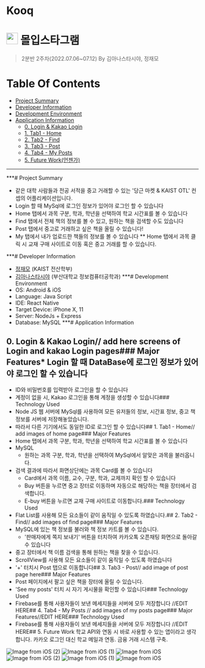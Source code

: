 # Kooq
# <img src="https://user-images.githubusercontent.com/68576681/177258571-64e4855d-bdca-4335-b221-e23d54708cbe.jpg" width="30" height="30"> 몰입스타그램
> 2분반 2주차(2022.07.06~07.12) By 김아나스타시야, 정재모
# Table Of Contents
* [Project Summary](#project-summary)
* [Developer Information](#developer-information)
* [Development Environment](#development-environment)
* [Application Information](#application-information)
  * [0. Login & Kakao Login](#0-login--kakao-login)
  * [1. Tab1 - Home](#1-tab1---home)
  * [2. Tab2 - Find](#2-tab2---find)
  * [3. Tab3 - Post](#3-tab3---post)
  * [4. Tab4 - My Posts](#4-tab4---my-posts)
  * [5. Future Work(언젠가)](#5-future-work언젠가)
***
***# Project Summary
* 같은 대학 사람들과 전공 서적을 중고 거래할 수 있는 '당근 마켓 & KAIST OTL' 컨셉의 어플리케이션입니다.
* Login 할 때 MySql에 로그인 정보가 있어야 로그인 할 수 있습니다
* Home 탭에서 과목 구분, 학과, 학년을 선택하여 학교 시간표를 볼 수 있습니다
* Find 탭에서 전체 책의 정보를 볼 수 있고, 원하는 책을 검색할 수도 있습니다
* Post 탭에서 중고로 거래하고 싶은 책을 올릴 수 있습니다!
* My 탭에서 내가 업로드한 책들의 정보를 볼 수 있습니다
** Home 탭에서 과목 클릭 시 교재 구매 사이트로 이동 혹은 중고 거래를 할 수 있습니다.

***# Developer Information
* [정재모](https://github.com/JaemoJeong) (KAIST 전산학부)
* [김아나스타시야](https://github.com/anista13) (부산대학교 정보컴퓨터공학과)
***# Development Environment
* OS: Android & iOS
* Language: Java Script
* IDE: React Native
* Target Device: iPhone X, 11
* Server: NodeJs + Express
* Database: MySQL
***# Application Information
## 0. Login & Kakao Login// add here screens of Login and kakao Login pages### Major Features* Login 할 때 DataBase에 로그인 정보가 있어야 로그인 할 수 있습니다
* ID와 비밀번호를 입력받아 로그인을 할 수 있습니다
* 계정이 없을 시, Kakao 로그인을 통해 계정을 생성할 수 있습니다### Technology Used
* Node JS 웹 서버에 MySql를 사용하여 모든 유저들의 정보, 시간표 정보, 중고 책 정보를 서버에 저장해놓았습니다.
* 따라서 다른 기기에서도 동일한 ID로 로그인 할 수 있습니다## 1. Tab1 - Home// add images of home page### Major Features
* Home 탭에서 과목 구분, 학과, 학년을 선택하여 학교 시간표를 볼 수 있습니다
* MySQL
  * 원하는 과목 구분, 학과, 학년을 선택하여 MySql에서 알맞은 과목을 불러옵니다.
* 검색 결과에 따라서 화면상단에는 과목 Card를 볼 수 있습니다
  * Card에서 과목 이름, 교수, 구분, 학과, 교제까지 확인 할 수 있습니다
  * Buy 버튼을 누르면 중고 장터로 이동하며 자동으로 해당하는 책을 장터에서 검색합니다.
  * E-buy 버튼을 누르면 교재 구매 사이트로 이동합니다.### Technology Used
* Flat List를 사용해 모든 요소들이 같이 움직일 수 있도록 하였습니다.## 2. Tab2 - Find// add images of find page### Major Features
* MySQL에 있는 책 정보를 불러와 책 정보 카트를 볼 수 있습니다.
  * '판매자에게 쪽지 보내기' 버튼을 터치하여 카카오톡 오픈채팅 화면으로 돌아갈 수 있습니다
* 중고 장터에서 책 이름 검색을 통해 원하는 책을 찾을 수 있습니다.
* ScrollView를 사용해 모든 요소들이 같이 움직일 수 있도록 하였습니다
* '+' 터치시 Post 탭으로 이동합니다## 3. Tab3 - Post// add image of post page here### Major Features
* Post 페이지에서 팔고 싶은 책을 장터에 올릴 수 있습니다.
* 'See my posts' 터치 시 자기 게시물을 확인할 수 있습니다### Technology Used
* Firebase를 통해 사용자들이 보낸 메세지들을 서버에 모두 저장합니다 //EDIT HERE## 4. Tab4 - My Posts
// add images of my posts page### Major Features//EDIT HERE### Technology Used
* Firebase를 통해 사용자들이 보낸 메세지들을 서버에 모두 저장합니다 //EDIT HERE## 5. Future Work
학교 API와 연동 시 바로 사용할 수 있는 앱이라고 생각합니다.
카카오 로그인 대신 학교 메일과 연동.
금융 거래 시스템 구축.

![Image from iOS (2)](https://user-images.githubusercontent.com/98383656/178478256-d07830d0-bed3-4f48-9104-bc1357d86f18.png)
![Image from iOS (1)](https://user-images.githubusercontent.com/98383656/178478261-cc1a33b3-5a30-4434-812c-db0eb1f37f7d.png)
![Image from iOS](https://user-images.githubusercontent.com/98383656/178478264-18330f69-a5c4-4a4a-9604-5f6079ade018.png)
![Image from iOS (2)](https://user-images.githubusercontent.com/98383656/178478267-5e77e4a5-9070-4586-b9a2-c460fb189b46.jpg)
![Image from iOS (1)](https://user-images.githubusercontent.com/98383656/178478271-b078730b-87b7-4b80-95cd-4c6d2739e90b.jpg)
![Image from iOS](https://user-images.githubusercontent.com/98383656/178478274-a2779cdb-7c38-45d7-afd5-f2ec18a3b71c.jpg)
